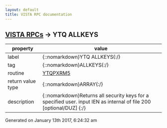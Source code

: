 ```yaml
---
layout: default
title: VISTA RPC documentation
---
```




## [VISTA RPCs](TableOfContent.md) &#8594; YTQ ALLKEYS 

 property | value 
--- | --- 
 label | {::nomarkdown}YTQ ALLKEYS{:/}
 tag | {::nomarkdown}ALLKEYS{:/}
 routine | [YTQPXRM5](http://code.osehra.org/dox/Routine_YTQPXRM5_source.html)
 return value type | {::nomarkdown}ARRAY{:/}
 description | {::nomarkdown}Returns all security keys for a specified user. input IEN as internal of file 200 [optional/DUZ]  {:/}




 Generated on January 13th 2017, 6:24:32 am